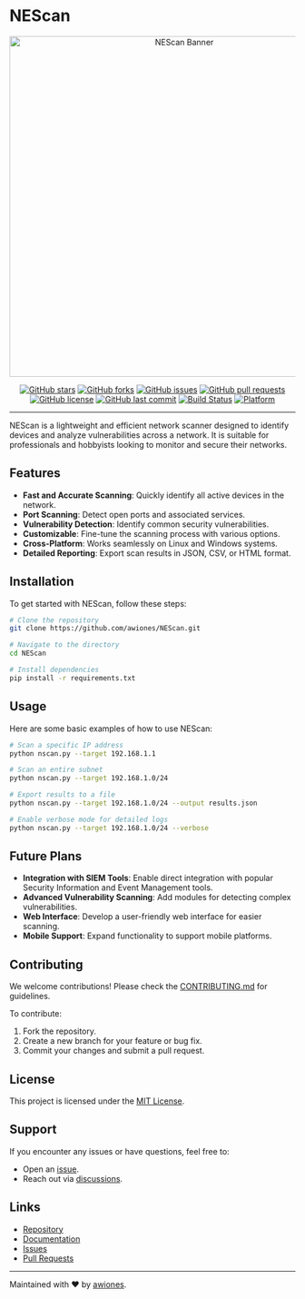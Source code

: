 # NEScan

<div align="center">
  <img src="https://github.com/awiones/NEScan/blob/main/assets/img/logo1.jpg" alt="NEScan Banner" width="600px">
</div>

<div align="center">

[![GitHub stars](https://img.shields.io/github/stars/awiones/NEScan?style=social)](https://github.com/awiones/NEScan/stargazers)
[![GitHub forks](https://img.shields.io/github/forks/awiones/NEScan?style=social)](https://github.com/awiones/NEScan/network/members)
[![GitHub issues](https://img.shields.io/github/issues/awiones/NEScan)](https://github.com/awiones/NEScan/issues)
[![GitHub pull requests](https://img.shields.io/github/issues-pr/awiones/NEScan)](https://github.com/awiones/NEScan/pulls)
[![GitHub license](https://img.shields.io/github/license/awiones/NEScan)](https://github.com/awiones/NEScan/blob/main/LICENSE)
[![GitHub last commit](https://img.shields.io/github/last-commit/awiones/NEScan)](https://github.com/awiones/NEScan/commits/main)
[![Build Status](https://img.shields.io/badge/build-passing-brightgreen)](https://github.com/awiones/NEScan/actions)
[![Platform](https://img.shields.io/badge/platform-linux%20%7C%20windows-blue)](#)

</div>


---

NEScan is a lightweight and efficient network scanner designed to identify devices and analyze vulnerabilities across a network. It is suitable for professionals and hobbyists looking to monitor and secure their networks.

## Features
- **Fast and Accurate Scanning**: Quickly identify all active devices in the network.
- **Port Scanning**: Detect open ports and associated services.
- **Vulnerability Detection**: Identify common security vulnerabilities.
- **Customizable**: Fine-tune the scanning process with various options.
- **Cross-Platform**: Works seamlessly on Linux and Windows systems.
- **Detailed Reporting**: Export scan results in JSON, CSV, or HTML format.

## Installation
To get started with NEScan, follow these steps:

```bash
# Clone the repository
git clone https://github.com/awiones/NEScan.git

# Navigate to the directory
cd NEScan

# Install dependencies
pip install -r requirements.txt
```

## Usage
Here are some basic examples of how to use NEScan:

```bash
# Scan a specific IP address
python nscan.py --target 192.168.1.1

# Scan an entire subnet
python nscan.py --target 192.168.1.0/24

# Export results to a file
python nscan.py --target 192.168.1.0/24 --output results.json

# Enable verbose mode for detailed logs
python nscan.py --target 192.168.1.0/24 --verbose
```

## Future Plans
- **Integration with SIEM Tools**: Enable direct integration with popular Security Information and Event Management tools.
- **Advanced Vulnerability Scanning**: Add modules for detecting complex vulnerabilities.
- **Web Interface**: Develop a user-friendly web interface for easier scanning.
- **Mobile Support**: Expand functionality to support mobile platforms.

## Contributing
We welcome contributions! Please check the [CONTRIBUTING.md](https://github.com/awiones/NEScan/blob/main/CONTRIBUTING.md) for guidelines.

To contribute:
1. Fork the repository.
2. Create a new branch for your feature or bug fix.
3. Commit your changes and submit a pull request.

## License
This project is licensed under the [MIT License](https://github.com/awiones/NEScan/blob/main/LICENSE).

## Support
If you encounter any issues or have questions, feel free to:
- Open an [issue](https://github.com/awiones/NEScan/issues).
- Reach out via [discussions](https://github.com/awiones/NEScan/discussions).

## Links
- [Repository](https://github.com/awiones/NEScan)
- [Documentation](#)
- [Issues](https://github.com/awiones/NEScan/issues)
- [Pull Requests](https://github.com/awiones/NEScan/pulls)

---

Maintained with ❤️ by [awiones](https://github.com/awiones).

